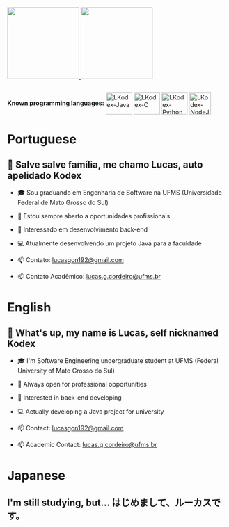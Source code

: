 <div>
  <div>
    <a href="https://github.com/LKodex">
    <img height="165em" src="https://github-readme-stats.vercel.app/api?username=LKodex&show_icons=true&theme=radical&include_all_commits=true&count_private=true"/>
    <img height="165em" src="https://github-readme-stats.vercel.app/api/top-langs/?username=LKodex&layout=compact&langs_count=7&theme=radical"/>
    </a>
  </div>

  ##

  <div>
    <strong>Known programming languages:</strong>
    <img align="center" alt="LKodex-Java" height="50" width="60" src="https://cdn.jsdelivr.net/gh/devicons/devicon/icons/java/java-original.svg" />
    <img align="center" alt="LKodex-C" height="50" width="60" src="https://cdn.jsdelivr.net/gh/devicons/devicon/icons/c/c-plain.svg"/>
    <img align="center" alt="LKodex-Python" height="50" width="60" src="https://cdn.jsdelivr.net/gh/devicons/devicon/icons/python/python-original.svg"/>
    <img align="center" alt="LKodex-NodeJS" height="50" width"60" src="https://cdn.jsdelivr.net/gh/devicons/devicon/icons/nodejs/nodejs-original.svg" />
  </div>
</div>

# Portuguese

## 👋 Salve salve família, me chamo Lucas, auto apelidado Kodex

- 🎓 Sou graduando em Engenharia de Software na UFMS (Universidade Federal de Mato Grosso do Sul)
- 🤝 Estou sempre aberto a oportunidades profissionais
- 🤔 Interessado em desenvolvimento back-end
- 💻 Atualmente desenvolvendo um projeto Java para a faculdade

- 📫 Contato: lucasgon192@gmail.com
- 📫 Contato Acadêmico: lucas.g.cordeiro@ufms.br

# English

## 👋 What's up, my name is Lucas, self nicknamed Kodex

- 🎓 I'm Software Engineering undergraduate student at UFMS (Federal University of Mato Grosso do Sul)
- 🤝 Always open for professional opportunities
- 🤔 Interested in back-end developing
- 💻 Actually developing a Java project for university

- 📫 Contact: lucasgon192@gmail.com
- 📫 Academic Contact: lucas.g.cordeiro@ufms.br

# Japanese

## I'm still studying, but... はじめまして、ルーカスです。
